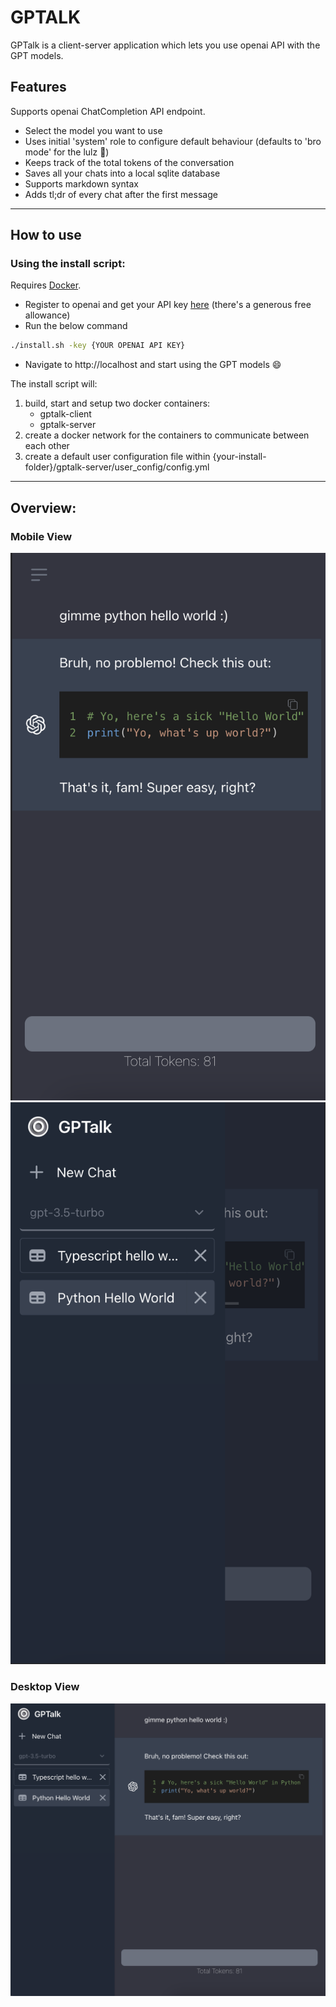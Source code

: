 # GPTALK
GPTalk is a client-server application which lets you use openai API with the GPT models.

## Features
Supports openai ChatCompletion API endpoint.
- Select the model you want to use
- Uses initial 'system' role to configure default behaviour (defaults to 'bro mode' for the lulz 🤣)
- Keeps track of the total tokens of the conversation
- Saves all your chats into a local sqlite database
- Supports markdown syntax
- Adds tl;dr of every chat after the first message
________________________________________________________________
## How to use
### Using the install script:
Requires [Docker](https://www.docker.com/products/docker-desktop/). 
* Register to openai and get your API key [here](https://help.openai.com/en/articles/4936850-where-do-i-find-my-secret-api-key) (there's a generous free allowance)
* Run the below command
```bash
./install.sh -key {YOUR OPENAI API KEY}
```
* Navigate to http://localhost and start using the GPT models 😄

The install script will: 
1. build, start and setup two docker containers:
   - gptalk-client
   - gptalk-server
2. create a docker network for the containers to communicate between each other
3. create a default user configuration file within {your-install-folder}/gptalk-server/user_config/config.yml
________________________________________________________________
## Overview:
### Mobile View
![](https://github.com/Joe85gr/GPTalk/blob/main/docs/imgs/mobile.png?raw=true)
![](https://github.com/Joe85gr/GPTalk/blob/main/docs/imgs/mobile2.png?raw=true)

### Desktop View
![](https://github.com/Joe85gr/GPTalk/blob/main/docs/imgs/desktop.png?raw=true)